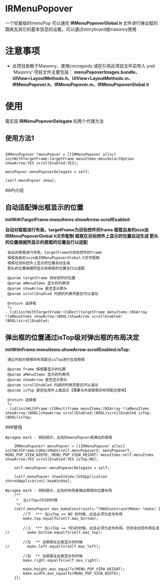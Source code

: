 # IRMenuPopover
一个轻量级的menuPop
可以通完 **IRMenuPopoverGlobal.h** 文件进行弹出框的圆角及其它的基本信息的设置，可以通过storyboard或masonry使用

# 注意事项
* 此项目依赖于Masonry，使用cocoapods
请在引用此项目文件前导入 pod ‘Masonry’
项目文件主要包括： **menuPopoverImages.bundle、UIView+LayoutMethods.h、UIView+LayoutMethods.m、IRMenuPopover.h、IRMenuPopover.m、IRMenuPopoverGlobal.h**

# 使用
需实现 **IRMenuPopoverDelegate** 的两个代理方法

## 使用方法1
```NSArray * menuSelectOption = @[@"医生",@"警察",@"农民",@"工人"];

IRMenuPopover *menuPopver = [[IRMenuPopover alloc] initWithTargetFrame:targetFrame menuItems:menuSelectOption showArrow:YES scrollEnabled:YES];

menuPopver.menuPopoverDelegate = self;

[self.menuPopver show];
```

#API介绍
## 自动适配弹出框显示的位置
**initWithTargetFrame:menuItems:showArrow:scrollEnabled:**

**自动对框框进行布局，targetFrame为目标控件的frame
 框框自身的size由IRMenuPopoverGlobal.h文件配制
 框框在目标控件上显示的位置自动生成
 箭头的位置根据所显示的框框的位置自行以适配**

```/**
 自动对框框进行布局，targetFrame为目标控件的frame
 框框自身的size由IRMenuPopoverGlobal.h文件配制
 框框在目标控件上显示的位置自动生成
 箭头的位置根据所显示的框框的位置自行以适配

 @param targetFrame 目标控件的位置
 @param aMenuItems 显示的列表项
 @param showArrow 是否显示箭头
 @param scrollEnabled 内部的列表项是否可以滚动

 @return 选择框
 */
- (id)initWithTargetFrame:(CGRect)targetFrame menuItems:(NSArray *)aMenuItems showArrow:(BOOL)showArrow scrollEnabled:(BOOL)scrollEnabled;
```

## 弹出框的位置通过isTop级对弹出框的布局决定
**initWithFrame:menuItems:showArrow:scrollEnabled:isTop:**
```/**
 通过外部对框框的布局配合isTop进行生成框框

 @param frame 框框要显示的位置
 @param aMenuItems 显示的列表项
 @param showArrow 是否显示箭头
 @param scrollEnabled 内部的列表项是否可以滚动
 @param isTop 是否在控件上面显示【需要与外部框框的布局配合使用】

 @return 选择框
 */
- (id)initWithFrame:(CGRect)frame menuItems:(NSArray *)aMenuItems showArrow:(BOOL)showArrow scrollEnabled:(BOOL)scrollEnabled isTop:(BOOL)isTop;
```

###使用
```#pragma mark - 特别提示，isTop是与menuPopver的上布局配合使用
#pragma mark - 特别提示，此处的menuPopver是弹出的框框

    IRMenuPopover* menuPopver = [[IRMenuPopover alloc] initWithFrame:CGRectMake(self.menuPopoverX, menuPopoverY, MENU_POP_VIEW_WIDTH, MENU_POP_VIEW_HEIGHT) menuItems:self.menuItems showArrow:YES scrollEnabled:YES isTop:NO];

    self.menuPopver.menuPopoverDelegate = self;

    [self.menuPopver showInView:[UIApplication sharedApplication].keyWindow];

#pragma mark - 特别提示，此处的布局是弹出框框的位置布局
    /**
     *  当isTop=YES的时候
     */
    [self.menuPopver mas_makeConstraints:^(MASConstraintMaker *make) {
        //下  *** 当isTop == NO 的时候，此处必须为这句布局
        make.top.equalTo(self.mas_bottom);

        //上  *** 当isTop == YES的时候，此处必须为这句布局，否则会出现布局乱混
//        make.bottom.equalTo(self.mas_top);

        //左  ** 当框框在左面显示的时候
//        make.left.equalTo(self.mas_left);

        //右  ** 当框框在右面显示的时候
        make.right.equalTo(self.mas_right);

        make.height.mas_equalTo(MENU_POP_VIEW_HEIGHT);
        make.width.mas_equalTo(MENU_POP_VIEW_WIDTH);
    }];
```
